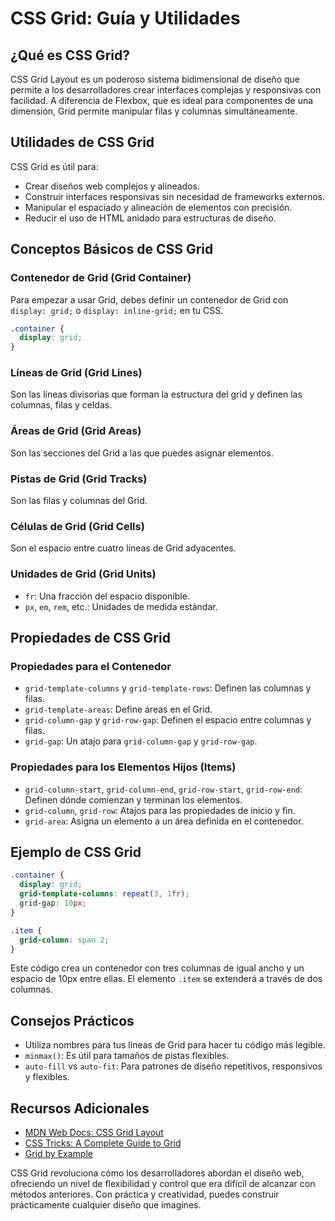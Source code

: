 # CSS Grid: Guía y Utilidades

## ¿Qué es CSS Grid?

CSS Grid Layout es un poderoso sistema bidimensional de diseño que permite a los desarrolladores crear interfaces complejas y responsivas con facilidad. A diferencia de Flexbox, que es ideal para componentes de una dimensión, Grid permite manipular filas y columnas simultáneamente.

## Utilidades de CSS Grid

CSS Grid es útil para:

- Crear diseños web complejos y alineados.
- Construir interfaces responsivas sin necesidad de frameworks externos.
- Manipular el espaciado y alineación de elementos con precisión.
- Reducir el uso de HTML anidado para estructuras de diseño.

## Conceptos Básicos de CSS Grid

### Contenedor de Grid (Grid Container)

Para empezar a usar Grid, debes definir un contenedor de Grid con `display: grid;` o `display: inline-grid;` en tu CSS.

```css
.container {
  display: grid;
}
```

### Líneas de Grid (Grid Lines)

Son las líneas divisorias que forman la estructura del grid y definen las columnas, filas y celdas.

### Áreas de Grid (Grid Areas)

Son las secciones del Grid a las que puedes asignar elementos.

### Pistas de Grid (Grid Tracks)

Son las filas y columnas del Grid.

### Células de Grid (Grid Cells)

Son el espacio entre cuatro líneas de Grid adyacentes.

### Unidades de Grid (Grid Units)

- `fr`: Una fracción del espacio disponible.
- `px`, `em`, `rem`, etc.: Unidades de medida estándar.

## Propiedades de CSS Grid

### Propiedades para el Contenedor

- `grid-template-columns` y `grid-template-rows`: Definen las columnas y filas.
- `grid-template-areas`: Define áreas en el Grid.
- `grid-column-gap` y `grid-row-gap`: Definen el espacio entre columnas y filas.
- `grid-gap`: Un atajo para `grid-column-gap` y `grid-row-gap`.

### Propiedades para los Elementos Hijos (Items)

- `grid-column-start`, `grid-column-end`, `grid-row-start`, `grid-row-end`: Definen dónde comienzan y terminan los elementos.
- `grid-column`, `grid-row`: Atajos para las propiedades de inicio y fin.
- `grid-area`: Asigna un elemento a un área definida en el contenedor.

## Ejemplo de CSS Grid

```css
.container {
  display: grid;
  grid-template-columns: repeat(3, 1fr);
  grid-gap: 10px;
}

.item {
  grid-column: span 2;
}
```

Este código crea un contenedor con tres columnas de igual ancho y un espacio de 10px entre ellas. El elemento `.item` se extenderá a través de dos columnas.

## Consejos Prácticos

- Utiliza nombres para tus líneas de Grid para hacer tu código más legible.
- `minmax()`: Es útil para tamaños de pistas flexibles.
- `auto-fill` vs `auto-fit`: Para patrones de diseño repetitivos, responsivos y flexibles.

## Recursos Adicionales

- [MDN Web Docs: CSS Grid Layout](https://developer.mozilla.org/en-US/docs/Web/CSS/CSS_Grid_Layout)
- [CSS Tricks: A Complete Guide to Grid](https://css-tricks.com/snippets/css/complete-guide-grid/)
- [Grid by Example](https://gridbyexample.com/)

CSS Grid revoluciona cómo los desarrolladores abordan el diseño web, ofreciendo un nivel de flexibilidad y control que era difícil de alcanzar con métodos anteriores. Con práctica y creatividad, puedes construir prácticamente cualquier diseño que imagines.
